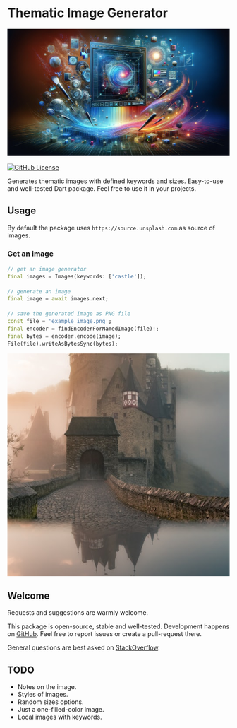 # Thematic Image Generator

![Cover - Thematic Images](https://raw.githubusercontent.com/signmotion/thematic_images/master/images/cover.webp)

[![GitHub License](https://img.shields.io/badge/license-MIT-blue.svg)](https://raw.githubusercontent.com/signmotion/thematic_images/master/LICENSE)

Generates thematic images with defined keywords and sizes.
Easy-to-use and well-tested Dart package.
Feel free to use it in your projects.

## Usage

By default the package uses `https://source.unsplash.com` as source of images.

### Get an image

```dart
// get an image generator
final images = Images(keywords: ['castle']);

// generate an image
final image = await images.next;

// save the generated image as PNG file
const file = 'example_image.png';
final encoder = findEncoderForNamedImage(file)!;
final bytes = encoder.encode(image);
File(file).writeAsBytesSync(bytes);

```

![Output Castle - Thematic Images](https://raw.githubusercontent.com/signmotion/thematic_images/master/images/example_image.png)

## Welcome

Requests and suggestions are warmly welcome.

This package is open-source, stable and well-tested. Development happens on
[GitHub](https://github.com/signmotion/thematic_images). Feel free to report issues
or create a pull-request there.

General questions are best asked on
[StackOverflow](https://stackoverflow.com/questions/tagged/thematic_images).

## TODO

- Notes on the image.
- Styles of images.
- Random sizes options.
- Just a one-filled-color image.
- Local images with keywords.
